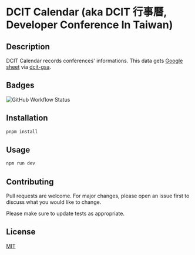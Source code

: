 # DCIT Calendar (aka DCIT 行事曆, Developer Conference In Taiwan)

## Description

DCIT Calendar records conferences' informations. This data gets [Google sheet](https://go.ivanwei.co/dcit-data-google-sheet) via [dcit-gsa](https://github.com/IvanWei/dcit-gas).

## Badges

![GitHub Workflow Status](https://github.com/ivanwei/dcit-web-calendar/actions/workflows/update-content.yml/badge.svg)

## Installation

```bash
pnpm install
```

## Usage

```javascript
npm run dev
```

## Contributing
Pull requests are welcome. For major changes, please open an issue first to discuss what you would like to change.

Please make sure to update tests as appropriate.

## License
[MIT](https://choosealicense.com/licenses/mit/)
